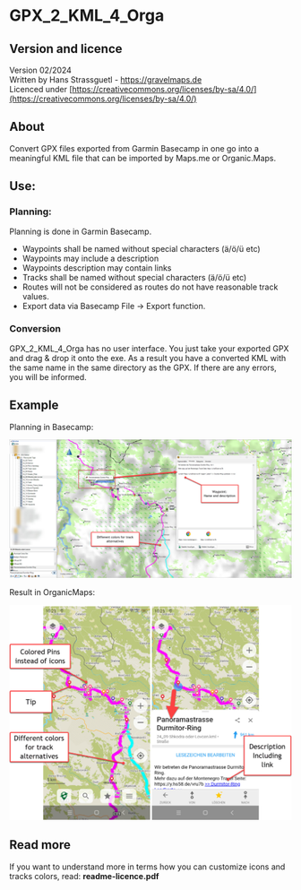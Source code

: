 # GPX_2_KML_4_Orga
## Version and licence
Version 02/2024<br/>
Written by Hans Strassguetl - https://gravelmaps.de  <br/>
Licenced under [https://creativecommons.org/licenses/by-sa/4.0/](https://creativecommons.org/licenses/by-sa/4.0/)
## About
Convert GPX files exported from Garmin Basecamp in one go into a meaningful KML file that can be imported by Maps.me or Organic.Maps.

## Use:
### Planning: 
Planning is done in Garmin Basecamp. 
- Waypoints shall be named without special characters (ä/ö/ü etc)
- Waypoints may include a description
- Waypoints description may contain links
- Tracks shall be named without special characters (ä/ö/ü etc)
- Routes will not be considered as routes do not have reasonable track values.
- Export data via Basecamp File -> Export function.

### Conversion
GPX_2_KML_4_Orga has no user interface. You just take your exported GPX and drag & drop it onto the exe. As a result you have a converted KML with the same name in the same directory as the GPX.
If there are any errors, you will be informed.

## Example ##

Planning in Basecamp:  

![Planning in Basecamp](pictures/basecamp-planning.jpg)

Result in OrganicMaps:  

![Result in OrganicMaps](pictures/display_organicmaps.jpg)

## Read more ##

If you want to understand more in terms how you can customize icons and tracks colors, read: **readme-licence.pdf**

